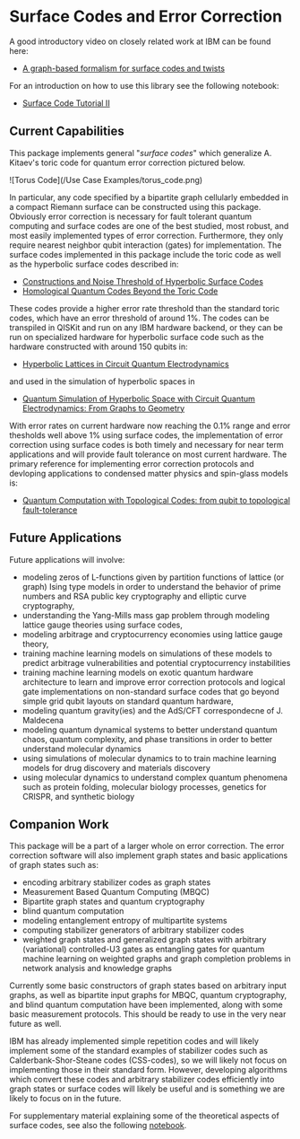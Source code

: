 # Surface Codes and Error Correction

A good introductory video on closely related work at IBM can be found here: 
- [A graph-based formalism for surface codes and twists](https://www.youtube.com/watch?v=Ca85qdptceQ)

For an introduction on how to use this library see the following notebook:

- [Surface Code Tutorial II](https://github.com/The-Singularity-Research/QISKit-Surface-Codes/blob/master/surface_code_tutorial_2.ipynb)

## Current Capabilities 

This package implements general "*surface codes*" which 
generalize A. Kitaev's toric code for quantum error 
correction pictured below. 

![Torus Code](/Use Case Examples/torus_code.png)

In particular, any code specified by a 
bipartite graph cellularly embedded in a compact Riemann
surface can be constructed using this package. Obviously error
correction is necessary for fault tolerant quantum computing
and surface codes are one of the best studied, most
robust, and most easily implemented types of error 
correction. Furthermore, they only require nearest neighbor
qubit interaction (gates) for implementation. The surface codes
implemented in this package include the toric code as well as
the hyperbolic surface codes described in:
- [Constructions and Noise Threshold of Hyperbolic
Surface Codes](https://arxiv.org/pdf/1506.04029.pdf)
- [Homological Quantum Codes
Beyond the Toric Code](https://arxiv.org/pdf/1802.01520.pdf)

These codes provide a higher error rate threshold than the 
standard toric codes, which have an error threshold of around 
1%. The codes can be transpiled in QISKit and run on any IBM 
hardware backend, or they can be run on specialized hardware 
for hyperbolic surface code such as the hardware constructed 
with around 150 qubits in:
- [Hyperbolic Lattices in Circuit Quantum Electrodynamics](https://arxiv.org/pdf/1802.09549.pdf)

and used in the simulation of hyperbolic spaces in 
- [Quantum Simulation of Hyperbolic Space with Circuit Quantum Electrodynamics:
From Graphs to Geometry](https://arxiv.org/pdf/1910.12318.pdf)

With error rates on current hardware now reaching the 0.1% range
and error thesholds well above 1% using surface codes, 
the implementation of error correction using surface codes is both
timely and necessary for near term applications and will provide
fault tolerance on most current hardware. The primary reference 
for implementing error correction protocols and devloping 
applications to condensed matter physics and spin-glass models is: 
- [Quantum Computation with Topological Codes: from qubit to topological fault-tolerance](https://arxiv.org/pdf/1504.01444.pdf)

## Future Applications 
Future applications will involve: 
- modeling zeros of L-functions given by partition functions 
of lattice (or graph) Ising type models in order to understand 
the behavior of prime numbers and RSA public key cryptography 
and elliptic curve cryptography, 
- understanding the Yang-Mills mass gap problem through 
modeling lattice gauge theories using surface codes, 
- modeling arbitrage and cryptocurrency economies using lattice 
gauge theory, 
- training machine learning models on simulations of these 
models to predict arbitrage vulnerabilities and potential 
cryptocurrency instabilities
- training machine learning models on exotic quantum hardware 
architecture to learn and improve error correction protocols 
and logical gate implementations on non-standard surface codes 
that go beyond simple grid qubit layouts on standard quantum 
hardware, 
- modeling quantum gravity(ies) and the AdS/CFT correspondecne 
of J. Maldecena
- modeling quantum dynamical systems to better understand
quantum chaos, quantum complexity, and phase transitions in
order to better understand molecular dynamics
- using simulations of molecular dynamics to to train 
machine learning models for drug discovery and materials
discovery
- using molecular dynamics to understand complex quantum 
phenomena such as protein folding, molecular biology processes,
genetics for CRISPR, and synthetic biology

## Companion Work
This package will be a part of a larger whole on error correction. 
The error correction software will also implement graph states
and basic applications of graph states such as:

- encoding arbitrary stabilizer codes as graph states
- Measurement Based Quantum Computing (MBQC)
- Bipartite graph states and quantum cryptography
- blind quantum computation
- modeling entanglement entropy of multipartite systems
- computing stabilizer generators of arbitrary stabilizer codes
- weighted graph states and generalized graph states with
arbitrary (variational) controlled-U3 gates as entangling 
gates for quantum machine learning on weighted graphs and 
graph completion problems in network analysis and 
knowledge graphs

Currently some basic constructors of graph states based on 
arbitrary input graphs, as well as bipartite input graphs for
MBQC, quantum cryptography, and blind quantum computation have
been implemented, along with some basic measurement protocols.
This should be ready to use in the very near future as well.

IBM has already implemented simple repetition codes and will 
likely implement some of the standard examples of stabilizer 
codes such as Calderbank-Shor-Steane codes (CSS-codes), so we 
will likely not focus on implementing those in their standard
form. However, developing algorithms which convert these codes
and arbitrary stabilizer codes efficiently into graph states 
or surface codes will likely be useful and is something we are 
likely to focus on in the future.

For supplementary material explaining some of the theoretical 
aspects of surface codes, see also the following [notebook](https://github.com/The-Singularity-Research/Surface-Codes).

